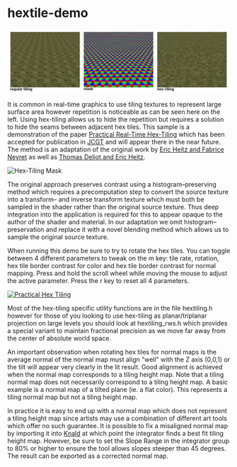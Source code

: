 # hextile-demo

<img src="https://github.com/mmikk/mmikk.github.io/blob/master/pictures/hex_demo/colorhextiling.png" alt="Hex-Tiling Example" />
 
It is common in real-time graphics to use tiling textures to represent large surface area however repetition is noticeable as can be seen
here on the left. Using hex-tiling allows us to hide the repetition but requires a solution to hide the seams between adjacent hex tiles.
This sample is a demonstration of the paper [Practical Real-Time Hex-Tiling](https://github.com/mmikk/mmikk.github.io/blob/master/papers3d/mm_hex_compressed.pdf) which has been accepted for publication in [JCGT](https://jcgt.org/) and will appear there in the near future. The method is an adaptation of the original work by [Eric Heitz and Fabrice Neyret](https://eheitzresearch.wordpress.com/722-2/) as well as [Thomas Deliot and Eric Heitz](https://eheitzresearch.wordpress.com/738-2/).

<img src="https://github.com/mmikk/mmikk.github.io/blob/master/pictures/hex_demo/splash.png" alt="Hex-Tiling Mask" />


The original approach preserves contrast using a histogram–preserving method which requires a precomputation step to convert the source texture into
a transform– and inverse transform texture which must both be sampled in the shader rather than the original source texture.
Thus deep integration into the application is required for this to appear opaque to the author of the shader and material.
In our adaptation we omit histogram–preservation and replace it with a novel blending method which allows us to sample the original source texture.

When running this demo be sure to try to rotate the hex tiles. You can toggle between 4 different parameters to tweak on the m key:
tile rate, rotation, hex tile border contrast for color and hex tile border contrast for normal mapping. Press and hold the scroll wheel while moving the mouse
to adjust the active parameter. Press the r key to reset all 4 parameters. 

[![Practical Hex Tiling]({https://github.com/mmikk/mmikk.github.io/blob/master/pictures/hex_demo/splash.png})]({https://github.com/mmikk/mmikk.github.io/blob/master/pictures/hex_demo/Hex-Tiling-Vid.mp4} "Practical Hex Tiling")


Most of the hex-tiling specific utility functions are in the file hextiling.h however for those of you looking to use
hex-tiling as planar/triplanar projection on large levels you should look at hextiling_rws.h which
provides a special variant to maintain fractional precision as we move far away from the center of absolute world space.

An important observation when rotating hex tiles for normal maps is the average normal of the normal map
must align "well" with the Z axis (0,0,1) or the tilt will appear very clearly in the lit result.
Good alignment is achieved when the normal map corresponds to a tiling height map. Note that a 
tiling normal map does not necessarily correspond to a tiling height map. A basic example is a normal map
of a tilted plane (ie. a flat color). This represents a tiling normal map but not a tiling height map.

In practice it is easy to end up with a normal map which does not represent a tiling height map since artists may use
a combination of different art tools which offer no such guarantee. It is possible to fix a misaligned normal map
by importing it into [Knald](https://www.knaldtech.com/) at which point the integrator finds a best fit tiling height map. However, be sure to set the Slope Range in the integrator group to 80% or higher to ensure the tool allows slopes steeper than 45 degrees.
The result can be exported as a corrected normal map.
